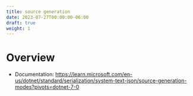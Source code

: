```yaml
---
title: source generation
date: 2023-07-27T00:00:00-06:00
draft: true
weight: 1
---
```


# Overview
- Documentation: https://learn.microsoft.com/en-us/dotnet/standard/serialization/system-text-json/source-generation-modes?pivots=dotnet-7-0
